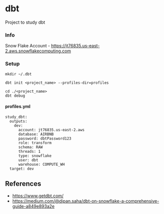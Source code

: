 # dbt

Project to study dbt

### Info

Snow Flake Account - https://jt76835.us-east-2.aws.snowflakecomputing.com

### Setup

```
mkdir ~/.dbt
```

``` 
dbt init <project_name> --profiles-dir=profiles
```



``` 
cd ./<project_name>
dbt debug
```

#### profiles.yml

``` 
study_dbt:
  outputs:
    dev:
      account: jt76835.us-east-2.aws
      database: AIRBNB
      password: dbtPassword123
      role: transform
      schema: RAW
      threads: 1
      type: snowflake
      user: dbt
      warehouse: COMPUTE_WH
  target: dev
``` 

## References

- https://www.getdbt.com/
- https://medium.com/@dipan.saha/dbt-on-snowflake-a-comprehensive-guide-a849e893a2e

